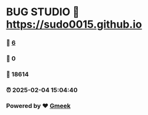 # BUG STUDIO :link: https://sudo0015.github.io 
### :page_facing_up: [6](https://sudo0015.github.io/tag.html) 
### :speech_balloon: 0 
### :hibiscus: 18614 
### :alarm_clock: 2025-02-04 15:04:40 
### Powered by :heart: [Gmeek](https://github.com/Meekdai/Gmeek)
